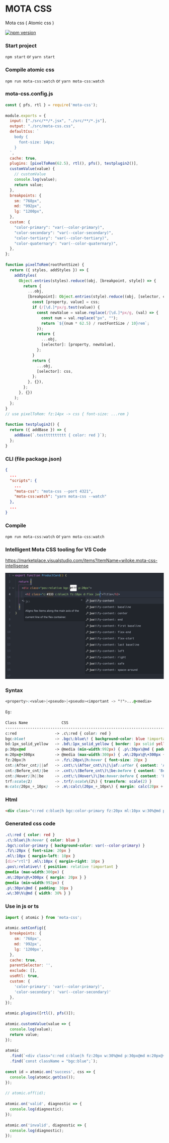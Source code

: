 # MOTA CSS

Mota css ( Atomic css )

[![npm version](https://img.shields.io/npm/v/mota-css.svg)](https://www.npmjs.com/package/mota-css)


### Start project
`npm start` or `yarn start`

### Compile atomic css
`npm run mota-css:watch` or `yarn mota-css:watch`

### mota-css.config.js

```js
const { pfs, rtl } = require('mota-css');

module.exports = {
  input: ["./src/**/*.jsx", "./src/**/*.js"],
  output: "./src/mota-css.css",
  defaultCss: `
    body {
      font-size: 14px;
    }
  `,
  cache: true,
  plugins: [pixelToRem(62.5), rtl(), pfs(), testplugin2()],
  customValue(value) {
    // customValue
    console.log(value);
    return value;
  },
  breakpoints: {
    sm: "768px",
    md: "992px",
    lg: "1200px",
  },
  custom: {
    "color-primary": "var(--color-primary)",
    "color-secondary": "var(--color-secondary)",
    "color-tertiary": "var(--color-tertiary)",
    "color-quaternary": "var(--color-quaternary)",
  },
};

function pixelToRem(rootFontSize) {
  return ({ styles, addStyles }) => {
    addStyles(
      Object.entries(styles).reduce((obj, [breakpoint, style]) => {
        return {
          ...obj,
          [breakpoint]: Object.entries(style).reduce((obj, [selector, css]) => {
            const [property, value] = css;
            if (/[\d.]*px/g.test(value)) {
              const newValue = value.replace(/[\d.]*px/g, (val) => {
                const num = val.replace("px", "");
                return `${(num * 62.5) / rootFontSize / 10}rem`;
              });
              return {
                ...obj,
                [selector]: [property, newValue],
              };
            }
            return {
              ...obj,
              [selector]: css,
            };
          }, {}),
        };
      }, {})
    );
  };
}
// use pixelToRem: fz:14px -> css { font-size: ...rem }

function testplugin2() {
  return ({ addBase }) => {
    addBase(`.testttttttttt { color: red }`);
  };
}
```

### CLI (file package.json)

```json
{
  ...
  "scripts": {
    ...
    "mota-css": "mota-css --port 4321",
    "mota-css:watch": "yarn mota-css --watch"
  },
  ...
}
```

### Compile

`npm run mota-css:watch` or `yarn mota-css:watch`

### Intelligent Mota CSS tooling for VS Code

<https://marketplace.visualstudio.com/items?itemName=wiloke.mota-css-intellisense>

<img src="https://raw.githubusercontent.com/wiloke1/mota-css-example/main/.github/banner.png" alt="" />

### Syntax

```css
<property>:<value>|<pseudo>|<pseudo><important -> "!">...@<media>

Eg:

Class Name               CSS
-----------------------------------------------------------------------------------------
c:red                 -> .c\:red { color: red }
bgc:blue!             -> .bgc\:blue\! { background-color: blue !important }
bd:1px_solid_yellow   -> .bd\:1px_solid_yellow { border: 1px solid yellow }
p:30px@md             -> @media (min-width:992px) { .p\:30px\@md { padding: 30px }
m:20px@+300px         -> @media (max-width:300px) { .m\:20px\@\+300px { margin: 20px } }
fz:20px|h             -> .fz\:20px\|h:hover { font-size: 20px }
cnt:(After_cnt)||af   -> .cnt\:\(After_cnt\)\|\|af::after { content: 'After ctn' }
cnt:(Before_cnt)|be   -> .cnt\:\(Before_cnt\)\|be:before { content: 'Before ctn' }
cnt:(Hover)|h||be     -> .cnt\:\(Hover\)\|be:hover:before { content: 'Hover' }
trf:scale(2)          -> .trf/:scale\(2\) { transform: scale(2) }
m:calc(20px_+_10px)   -> .m\:calc\(20px_+_10px\) { margin: calc(20px + 10px) }
```

### Html

```html
<div class="c:red c:blue|h bgc:color-primary fz:20px ml:10px w:30%@md p:30px@md m:20px@+300px pos:relative!"></div>
```

### Generated css code

```css
.c\:red { color: red }
.c\:blue\|h:hover { color: blue }
.bgc\:color-primary { background-color: var(--color-primary) }
.fz\:20px { font-size: 20px }
.ml\:10px { margin-left: 10px }
[dir="rtl"] .ml\:10px { margin-right: 10px }
.pos\:relative\! { position: relative !important }
@media (max-width:300px) { 
.m\:20px\@\+300px { margin: 20px } }
@media (min-width:992px) { 
.p\:30px\@md { padding: 30px }
.w\:30\%\@md { width: 30% } }
```

### Use in js or ts

```js
import { atomic } from 'mota-css';

atomic.setConfig({
  breakpoints: {
    sm: '768px',
    md: '992px',
    lg: '1200px',
  },
  cache: true,
  parentSelector: '',
  exclude: [],
  useRtl: true,
  custom: {
    'color-primary': 'var(--color-primary)',
    'color-secondary': 'var(--color-secondary)'
  },
});

atomic.plugins([rtl(), pfs()]);

atomic.customValue(value => {
  console.log(value);
  return value;
});

atomic
  .find(`<div class="c:red c:blue|h fz:20px w:30%@md p:30px@md m:20px@+300px pos:relative!"></div>`);
  .find(`const className = "bgc:blue";`);

const id = atomic.on('success', css => {
  console.log(atomic.getCss());
});

// atomic.off(id);

atomic.on('valid', diagnostic => {
  console.log(diagnostic);
});

atomic.on('invalid', diagnostic => {
  console.log(diagnostic);
});

```

